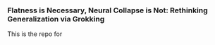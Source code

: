 ### Flatness is Necessary, Neural Collapse is Not: Rethinking Generalization via Grokking
This is the repo for 
